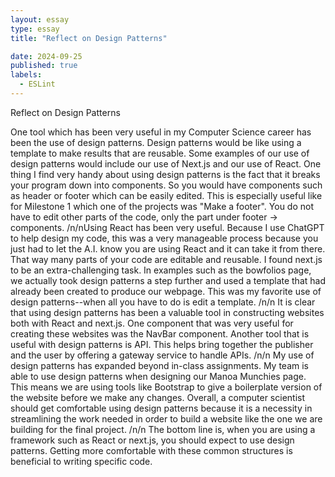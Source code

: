```yaml
---
layout: essay
type: essay
title: "Reflect on Design Patterns"

date: 2024-09-25
published: true
labels:
  - ESLint
---
```

Reflect on Design Patterns

  One tool which has been very useful in my Computer Science career has been the use of design patterns.  Design patterns would be like using a template to make results that are reusable.  Some examples of our use of design patterns would include our use of Next.js and our use of React.  One thing I find very handy about using design patterns is the fact that it breaks your program down into components.  So you would have components such as header or footer which can be easily edited.  This is especially useful like for Milestone 1 which one of the projects was "Make a footer".  You do not have to edit other parts of the code, only the part under footer -> components.
/n/nUsing React has been very useful.  Because I use ChatGPT to help design my code, this was a very manageable process because you just had to let the A.I. know you are using React and it can take it from there.  That way many parts of your code are editable and reusable.  I found next.js to be an extra-challenging task.  In examples such as the bowfolios page, we actually took design patterns a step further and used a template that had already been created to produce our webpage.  This was my favorite use of design patterns--when all you have to do is edit a template.
/n/n  It is clear that using design patterns has been a valuable tool in constructing websites both with React and next.js.  One component that was very useful for creating these websites was the NavBar component.  Another tool that is useful with design patterns is API.  This helps bring together the publisher and the user by offering a gateway service to handle APIs.
/n/n  My use of design patterns has expanded beyond in-class assignments.  My team is able to use design patterns when designing our Manoa Munchies page.  This means we are using tools like Bootstrap to give a boilerplate version of the website before we make any changes.  Overall, a computer scientist should get comfortable using design patterns because it is a necessity in streamlining the work needed in order to build a website like the one we are building for the final project.
/n/n    The bottom line is, when you are using a framework such as React or next.js, you should expect to use design patterns.  Getting more comfortable with these common structures is beneficial to writing specific code.
